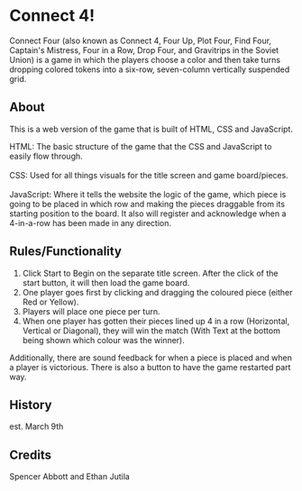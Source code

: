# Connect 4!

Connect Four (also known as Connect 4, Four Up, Plot Four, Find Four, Captain's Mistress, Four in a Row, Drop Four, and Gravitrips in the Soviet Union) is a game in which the players choose a color and then take turns dropping colored tokens into a six-row, seven-column vertically suspended grid.

## About 

This is a web version of the game that is built of HTML, CSS and JavaScript.

HTML: The basic structure of the game that the CSS and JavaScript to easily flow through.
<br><br>CSS: Used for all things visuals for the title screen and game board/pieces.
<br><br>JavaScript: Where it tells the website the logic of the game, which piece is going to be placed in which row and making the pieces draggable from its starting position to the board. It also will register and acknowledge when a 4-in-a-row has been made in any direction.

## Rules/Functionality

1. Click Start to Begin on the separate title screen. After the click of the start button, it will then load the game board.
2. One player goes first by clicking and dragging the coloured piece (either Red or Yellow).
3. Players will place one piece per turn.
4. When one player has gotten their pieces lined up 4 in a row (Horizontal, Vertical or Diagonal), they will win the match (With Text at the bottom being shown which colour was the winner).

Additionally, there are sound feedback for when a piece is placed and when a player is victorious. There is also a button to have the game restarted part way.

## History

est. March 9th

## Credits

Spencer Abbott and Ethan Jutila
